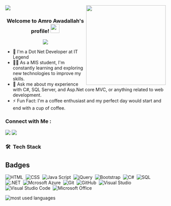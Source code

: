 

<a href="https://img.shields.io/github/followers/{AmroWesam}.svg?style=social&label=Follow&maxAge=2592000e">
    <img src="https://komarev.com/ghpvc/?username=AmroWesam&style=for-the-badge">
</a>
<img width="250" align="right" src="https://c.tenor.com/_DOBjnGspYAAAAAM/code-coding.gif">
<br>
<h3 align="center">
  Welcome to Amro Awadallah's profile!
  <img src="https://media.giphy.com/media/hvRJCLFzcasrR4ia7z/giphy.gif" width="28">
</h3>

<!-- Typing SVG by DenverCoder1 - https://github.com/DenverCoder1/readme-typing-svg -->
<p align="center">
  <a href="https://github.com/DenverCoder1/readme-typing-svg"><img src="https://readme-typing-svg.herokuapp.com/?lines=Back-End%20Web%20Developer;Always%20learning%20new%20things&font=Fira%20Code&center=true&width=440&height=45&color=f75c7e&vCenter=true&size=22"></a>
</p> 


- 🏢 I'm a Dot Net Developer at IT Legend
- 👨‍💻 As a MIS student, I'm constantly learning and exploring new technologies to improve my skills.
- 💬 Ask me about my experience with C#, SQL Server, and Asp.Net core MVC, or anything related to web development.
- ⚡ Fun Fact: I'm a coffee enthusiast and my perfect day would start and end with a cup of coffee.



### Connect with Me :

<a href="https://www.linkedin.com/in/amrowawadallah/" target="_blank"><img src="https://img.shields.io/badge/-Amro%20Awadallah-0077B5?style=for-the-badge&logo=Linkedin&logoColor=white"/></a>
<a href="http://wa.me/972599920199" target="_blank"><img src="https://img.shields.io/badge/WhatsApp-25D366?style=for-the-badge&logo=whatsapp&logoColor=white"/></a>



### 🛠 &nbsp;Tech Stack

## Badges




![HTML](https://img.shields.io/badge/HTML5-E34F26?style=for-the-badge&logo=html5&logoColor=white)&nbsp;
![CSS](https://img.shields.io/badge/CSS3-1572B6?style=for-the-badge&logo=css3&logoColor=white)&nbsp;
![Java Script](https://img.shields.io/badge/JavaScript-F7DF1E?style=for-the-badge&logo=javascript&logoColor=black)&nbsp;
![jQuery](https://img.shields.io/badge/jQuery-0769AD?style=for-the-badge&logo=jquery&logoColor=white)&nbsp;
![Bootstrap](https://img.shields.io/badge/Bootstrap-563D7C?style=for-the-badge&logo=bootstrap&logoColor=white)&nbsp;
![C#](https://img.shields.io/badge/C%23-239120?style=for-the-badge&logo=c-sharp&logoColor=white)&nbsp;
![SQL](https://img.shields.io/badge/Microsoft_SQL_Server-CC2927?style=for-the-badge&logo=microsoft-sql-server&logoColor=white)&nbsp;
![.NET](https://img.shields.io/badge/.NET-5C2D91?style=for-the-badge&logo=.net&logoColor=white)&nbsp;
![Mcrosoft Azure](https://img.shields.io/badge/Microsoft_Azure-0089D6?style=for-the-badge&logo=microsoft-azure&logoColor=white)&nbsp;
![Git](https://img.shields.io/badge/GIT-E44C30?style=for-the-badge&logo=git&logoColor=white)&nbsp;
![GitHub](https://img.shields.io/badge/GitHub-100000?style=for-the-badge&logo=github&logoColor=white)&nbsp;
![Visual Studio](https://img.shields.io/badge/Visual_Studio-5C2D91?style=for-the-badge&logo=visual%20studio&logoColor=white)&nbsp;
![Visual Studio Code](https://img.shields.io/badge/Visual_Studio_Code-0078D4?style=for-the-badge&logo=visual%20studio%20code&logoColor=white)&nbsp;
![Microsoft Office ](https://img.shields.io/badge/Microsoft_Office-D83B01?style=for-the-badge&logo=microsoft-office&logoColor=white)&nbsp;

<img align="left" src="https://github-readme-stats.vercel.app/api/top-langs/?username=AmroWesam&theme=blue-green" alt="most used languages" />
<br>


